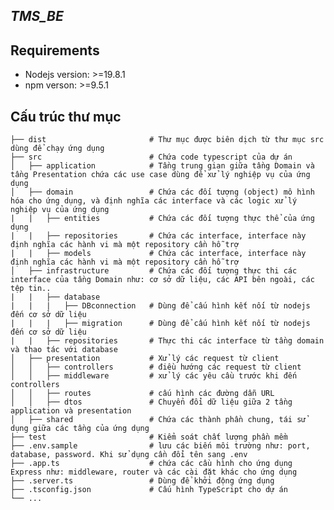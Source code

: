 ## _TMS_BE_

## Requirements

-   Nodejs version: >=19.8.1
-   npm verson: >=9.5.1

## Cấu trúc thư mục

    ├── dist                       # Thư mục được biên dịch từ thư mục src dùng để chạy ứng dụng
    ├── src                        # Chứa code typescript của dự án
    │   ├── application            # Tầng trung gian giữa tầng Domain và tầng Presentation chứa các use case dùng để xử lý nghiệp vụ của ứng dụng
    │   ├── domain                 # Chứa các đối tượng (object) mô hình hóa cho ứng dụng, và định nghĩa các interface và các logic xử lý nghiệp vụ của ứng dụng
    |   |   ├── entities           # Chứa các đối tượng thực thể của ứng dụng
    |   |   ├── repositories       # Chứa các interface, interface này định nghĩa các hành vi mà một repository cần hỗ trợ
    |   |   ├── models             # Chứa các interface, interface này định nghĩa các hành vi mà một repository cần hỗ trợ
    │   ├── infrastructure         # Chứa các đối tượng thực thi các interface của tầng Domain như: cơ sở dữ liệu, các API bên ngoài, các tệp tin..
    |   |   ├── database
    |   |   |   ├── DBconnection   # Dùng để cấu hình kết nối từ nodejs đến cơ sở dữ liệu
    |   |   |   ├── migration      # Dùng để cấu hình kết nối từ nodejs đến cơ sở dữ liệu
    |   |   ├── repositories       # Thực thi các interface từ tầng domain và thao tác với database
    │   ├── presentation           # Xử lý các request từ client
    │   │   ├── controllers        # điều hướng các request từ client
    │   │   ├── middleware         # xử lý các yêu cầu trước khi đến controllers
    │   │   ├── routes             # cấu hình các đường dẫn URL
    │   │   ├── dtos               # Chuyển đổi dữ liệu giữa 2 tầng application và presentation
    │   ├── shared                 # Chứa các thành phần chung, tái sử dụng giữa các tầng của ứng dụng
    ├── test                       # Kiểm soát chất lượng phần mềm
    ├── .env.sample                # lưu các biến môi trường như: port, database, password. Khi sử dụng cần đổi tên sang .env
    ├── .app.ts                    # chứa các cầu hình cho ứng dụng Express như: middleware, router và các cài đặt khác cho ứng dụng
    ├── .server.ts                 # Dùng để khởi động ứng dụng
    ├── .tsconfig.json             # Cấu hình TypeScript cho dự án
    └── ...

